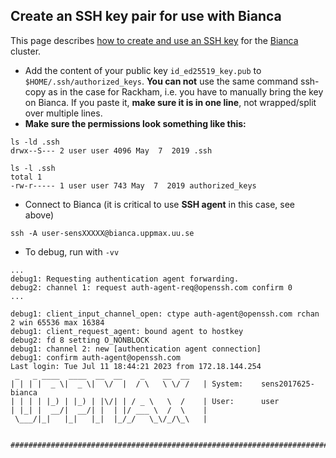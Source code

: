 ## Create an SSH key pair for use with Bianca

This page describes [how to create and use an SSH key](ssh_key_use.md)
for the [Bianca](bianca.md) cluster.

- Add the content of your public key `id_ed25519_key.pub` to 
  `$HOME/.ssh/authorized_keys`. 
  **You can not** use the same command ssh-copy as in the case for Rackham, 
  i.e. you have to manually bring the key on Bianca.
  If you paste it, **make sure it is in one line**, 
  not wrapped/split over multiple lines.
- **Make sure the permissions look something like this:**

```
ls -ld .ssh
drwx--S--- 2 user user 4096 May  7  2019 .ssh

ls -l .ssh
total 1
-rw-r----- 1 user user 743 May  7  2019 authorized_keys
```

- Connect to Bianca (it is critical to use **SSH agent** in this case, see above)

```
ssh -A user-sensXXXXX@bianca.uppmax.uu.se
```

- To debug, run with `-vv`

```
...
debug1: Requesting authentication agent forwarding.
debug2: channel 1: request auth-agent-req@openssh.com confirm 0
...

debug1: client_input_channel_open: ctype auth-agent@openssh.com rchan 2 win 65536 max 16384
debug1: client_request_agent: bound agent to hostkey
debug2: fd 8 setting O_NONBLOCK
debug1: channel 2: new [authentication agent connection]
debug1: confirm auth-agent@openssh.com
Last login: Tue Jul 11 18:44:21 2023 from 172.18.144.254
 _   _ ____  ____  __  __    _    __  __
| | | |  _ \|  _ \|  \/  |  / \   \ \/ /   | System:    sens2017625-bianca
| | | | |_) | |_) | |\/| | / _ \   \  /    | User:      user
| |_| |  __/|  __/| |  | |/ ___ \  /  \    | 
 \___/|_|   |_|   |_|  |_/_/   \_\/_/\_\   | 

  ###############################################################################
```
